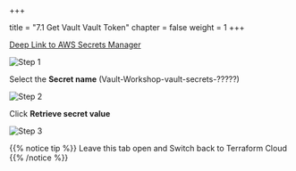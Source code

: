 +++

title = "7.1 Get Vault Vault Token"
chapter = false
weight = 1
+++

[Deep Link to AWS Secrets Manager](https://console.aws.amazon.com/secretsmanager/home?region=us-west-2#/listSecrets)

![Step 1](/images/lab7/sm1.png)

Select the __Secret name__ (Vault-Workshop-vault-secrets-?????)

![Step 2](/images/lab7/sm2.png)

Click __Retrieve secret value__


![Step 3](/images/lab7/sm3.png)

{{% notice tip %}}
Leave this tab open and Switch back to Terraform Cloud
{{% /notice %}}
